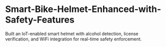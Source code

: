 # Smart-Bike-Helmet-Enhanced-with-Safety-Features
Built an IoT-enabled smart helmet with alcohol detection, license verification, and WiFi integration for real-time safety enforcement.
